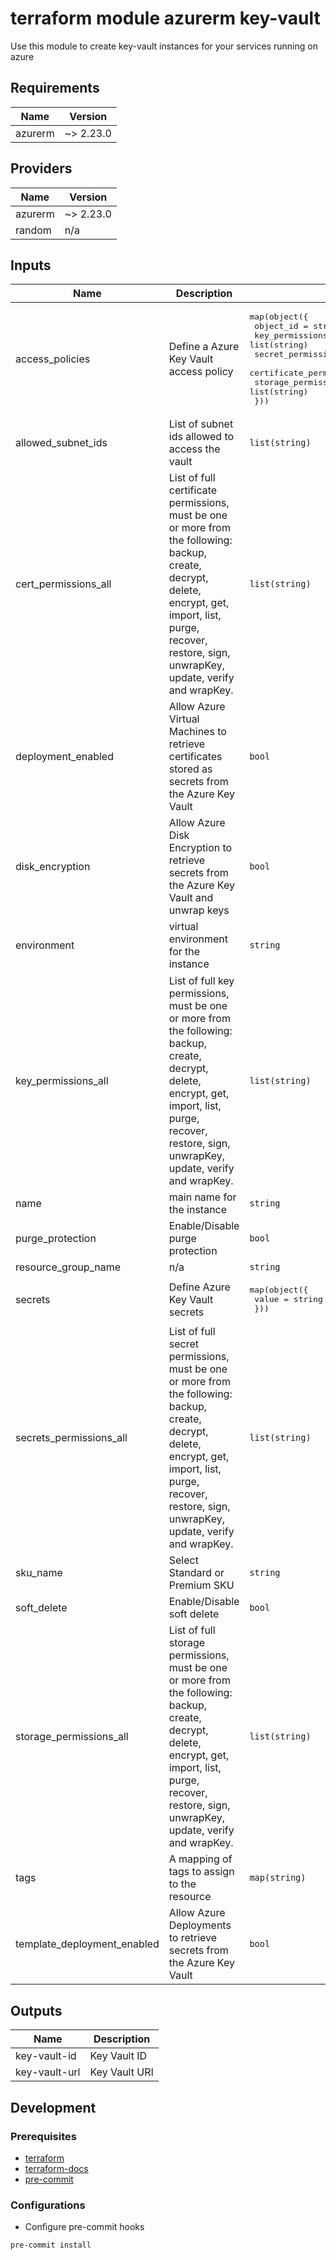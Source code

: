 terraform module azurerm key-vault
==================================

Use this module to create key-vault instances for your services running on azure

## Requirements

| Name | Version |
|------|---------|
| azurerm | ~> 2.23.0 |

## Providers

| Name | Version |
|------|---------|
| azurerm | ~> 2.23.0 |
| random | n/a |

## Inputs

| Name | Description | Type | Default | Required |
|------|-------------|------|---------|:--------:|
| access\_policies | Define a Azure Key Vault access policy | <pre>map(object({<br>    object_id               = string<br>    key_permissions         = list(string)<br>    secret_permissions      = list(string)<br>    certificate_permissions = list(string)<br>    storage_permissions     = list(string)<br>  }))</pre> | `{}` | no |
| allowed\_subnet\_ids | List of subnet ids allowed to access the vault | `list(string)` | <pre>[<br>  ""<br>]</pre> | no |
| cert\_permissions\_all | List of full certificate permissions, must be one or more from the following: backup, create, decrypt, delete, encrypt, get, import, list, purge, recover, restore, sign, unwrapKey, update, verify and wrapKey. | `list(string)` | <pre>[<br>  "create",<br>  "delete",<br>  "deleteissuers",<br>  "get",<br>  "getissuers",<br>  "import",<br>  "list",<br>  "listissuers",<br>  "managecontacts",<br>  "manageissuers",<br>  "purge",<br>  "recover",<br>  "setissuers",<br>  "update",<br>  "backup",<br>  "restore"<br>]</pre> | no |
| deployment\_enabled | Allow Azure Virtual Machines to retrieve certificates stored as secrets from the Azure Key Vault | `bool` | `false` | no |
| disk\_encryption | Allow Azure Disk Encryption to retrieve secrets from the Azure Key Vault and unwrap keys | `bool` | `true` | no |
| environment | virtual environment for the instance | `string` | `"dev"` | no |
| key\_permissions\_all | List of full key permissions, must be one or more from the following: backup, create, decrypt, delete, encrypt, get, import, list, purge, recover, restore, sign, unwrapKey, update, verify and wrapKey. | `list(string)` | <pre>[<br>  "backup",<br>  "create",<br>  "decrypt",<br>  "delete",<br>  "encrypt",<br>  "get",<br>  "import",<br>  "list",<br>  "purge",<br>  "recover",<br>  "restore",<br>  "sign",<br>  "unwrapKey",<br>  "update",<br>  "verify",<br>  "wrapKey"<br>]</pre> | no |
| name | main name for the instance | `string` | `"KV"` | no |
| purge\_protection | Enable/Disable purge protection | `bool` | `false` | no |
| resource\_group\_name | n/a | `string` | `""` | no |
| secrets | Define Azure Key Vault secrets | <pre>map(object({<br>    value = string<br>  }))</pre> | `{}` | no |
| secrets\_permissions\_all | List of full secret permissions, must be one or more from the following: backup, create, decrypt, delete, encrypt, get, import, list, purge, recover, restore, sign, unwrapKey, update, verify and wrapKey. | `list(string)` | <pre>[<br>  "backup",<br>  "delete",<br>  "get",<br>  "list",<br>  "purge",<br>  "recover",<br>  "restore",<br>  "set"<br>]</pre> | no |
| sku\_name | Select Standard or Premium SKU | `string` | `"standard"` | no |
| soft\_delete | Enable/Disable soft delete | `bool` | `false` | no |
| storage\_permissions\_all | List of full storage permissions, must be one or more from the following: backup, create, decrypt, delete, encrypt, get, import, list, purge, recover, restore, sign, unwrapKey, update, verify and wrapKey. | `list(string)` | <pre>[<br>  "backup",<br>  "delete",<br>  "deletesas",<br>  "get",<br>  "getsas",<br>  "list",<br>  "listsas",<br>  "purge",<br>  "recover",<br>  "regeneratekey",<br>  "restore",<br>  "set",<br>  "setsas",<br>  "update"<br>]</pre> | no |
| tags | A mapping of tags to assign to the resource | `map(string)` | `{}` | no |
| template\_deployment\_enabled | Allow Azure Deployments to retrieve secrets from the Azure Key Vault | `bool` | `false` | no |

## Outputs

| Name | Description |
|------|-------------|
| key-vault-id | Key Vault ID |
| key-vault-url | Key Vault URI |

## Development

### Prerequisites

- [terraform](https://learn.hashicorp.com/terraform/getting-started/install#installing-terraform)
- [terraform-docs](https://github.com/segmentio/terraform-docs)
- [pre-commit](https://pre-commit.com/#install)

### Configurations

- Configure pre-commit hooks
```sh
pre-commit install
```
